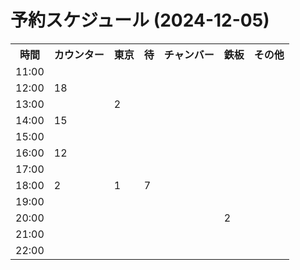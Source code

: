<div style="width: 100%; height: 100vh;">

# 予約スケジュール (2024-12-05)

<table width="100%">
<tr>
<th>時間</th>
<th>カウンター</th>
<th>東京</th>
<th>待</th>
<th>チャンバー</th>
<th>鉄板</th>
<th>その他</th>
</tr>
<tr><td>11:00</td><td></td><td></td><td></td><td></td><td></td><td></td></tr>
<tr><td>12:00</td><td>18</td><td></td><td></td><td></td><td></td><td></td></tr>
<tr><td>13:00</td><td></td><td>2</td><td></td><td></td><td></td><td></td></tr>
<tr><td>14:00</td><td>15</td><td></td><td></td><td></td><td></td><td></td></tr>
<tr><td>15:00</td><td></td><td></td><td></td><td></td><td></td><td></td></tr>
<tr><td>16:00</td><td>12</td><td></td><td></td><td></td><td></td><td></td></tr>
<tr><td>17:00</td><td></td><td></td><td></td><td></td><td></td><td></td></tr>
<tr><td>18:00</td><td>2</td><td>1</td><td>7</td><td></td><td></td><td></td></tr>
<tr><td>19:00</td><td></td><td></td><td></td><td></td><td></td><td></td></tr>
<tr><td>20:00</td><td></td><td></td><td></td><td></td><td>2</td><td></td></tr>
<tr><td>21:00</td><td></td><td></td><td></td><td></td><td></td><td></td></tr>
<tr><td>22:00</td><td></td><td></td><td></td><td></td><td></td><td></td></tr>
</table>

</div>
